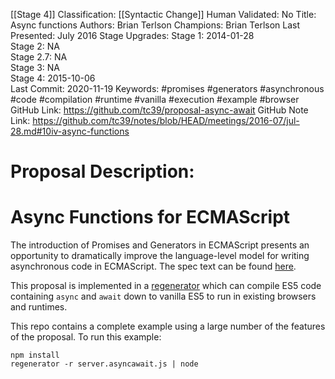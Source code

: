 [[Stage 4]]
Classification: [[Syntactic Change]]
Human Validated: No
Title: Async functions
Authors: Brian Terlson
Champions: Brian Terlson
Last Presented: July 2016
Stage Upgrades: 
Stage 1: 2014-01-28  
Stage 2: NA  
Stage 2.7: NA  
Stage 3: NA  
Stage 4: 2015-10-06  
Last Commit: 2020-11-19
Keywords: #promises #generators #asynchronous #code #compilation #runtime #vanilla #execution #example #browser
GitHub Link: https://github.com/tc39/proposal-async-await
GitHub Note Link: https://github.com/tc39/notes/blob/HEAD/meetings/2016-07/jul-28.md#10iv-async-functions

# Proposal Description:
# Async Functions for  ECMAScript

The introduction of Promises and Generators in ECMAScript presents an opportunity to dramatically improve the language-level model for writing asynchronous code in ECMAScript. The spec text can be found [here](https://tc39.github.io/ecmascript-asyncawait).


This proposal is implemented in a [regenerator](https://github.com/facebook/regenerator) which can compile ES5 code containing `async` and `await` down to vanilla ES5 to run in existing browsers and runtimes.

This repo contains a complete example using a large number of the features of the proposal.  To run this example:

```Shell
npm install
regenerator -r server.asyncawait.js | node
```
